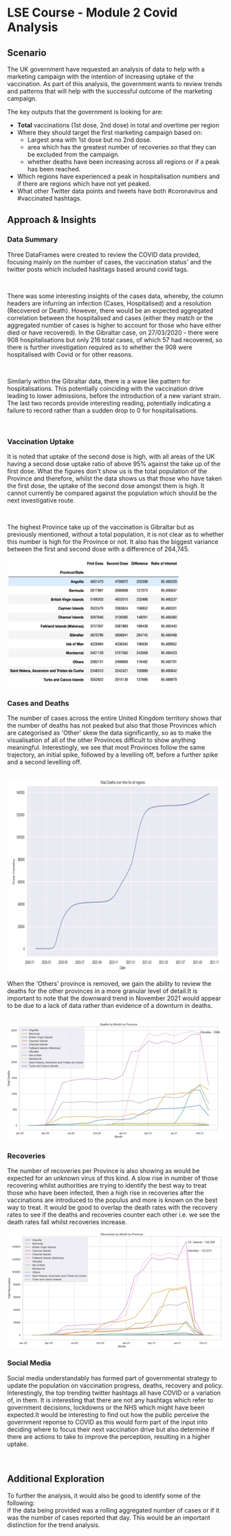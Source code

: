 <!DOCTYPE html>
<html>
<head>
  <link rel="stylesheet" href="https://github.com/styles.css" type="text/css">
 </head>
<body>
<h1>
LSE Course - Module 2 Covid Analysis</h1>

<h2>Scenario</h2>

The UK government have requested an analysis of data to help with a marketing campaign with the intention of increasing uptake of the vaccination.
As part of this analysis, the government wants to review trends and patterns that will help with the successful outcome of the marketing campaign.

The key outputs that the government is looking for are:<br>

- <b>Total</b> vaccinations (1st dose, 2nd dose) in total and overtime per region<br>
- Where they should target the first marketing campaign based on: <br>
  -  Largest area with 1st dose but no 2nd dose.<br>
  -  area which has the greatest number of recoveries so that they can be excluded from the campaign. <br>
  -  whether deaths have been increasing across all regions or if a peak has been reached.<br> 
-  Which regions have experienced a peak in hospitalisation numbers and if there are regions which have not yet peaked.
-  What other Twitter data points and tweets have both #coronavirus and #vaccinated hashtags.
  
<h2>Approach & Insights</h2>
<h3> Data Summary</h3>

<p>Three DataFrames were created to review the COVID data provided, focusing mainly on the number of cases, the vaccination status' and the twitter posts which included hashtags based around covid tags.</p> <br>
<p>There was some interesting insights of the cases data, whereby, the column headers are infurring an infection (Cases, Hospitalised) and a resolution (Recovered or Death). However, there would be an expected aggregated correlation between the hospitalised and cases (either they match or the aggregated number of cases is higher to account for those who have either died or have recovered). In the Gibraltar case, on 27/03/2020 - there were 908 hospitalisations but only 216 total cases, of which 57 had recovered, so there is further investigation required as to whether the 908 were hospitalised with Covid or for other reasons.</p><br>
<p>Similarly within the Gibraltar data, there is a wave like pattern for hospitalisations. This potentially coinciding with the vaccination drive leading to lower admissions, before the introduction of a new variant strain. The last two records provide interesting reading, potentially indicating a failure to record rather than a sudden drop to 0 for hospitalisations.</p><br>

<h3>Vaccination Uptake</h3>
<p>It is noted that uptake of the second dose is high, with all areas of the UK having a second dose uptake ratio of above 95% against the take up of the first dose. What the figures don't show us is the total population of the Province and therefore, whilst the data shows us that those who have taken the first dose, the uptake of the second dose amongst them is high. It cannot currently be compared against the population which should be the next investigative route.</p><br>
<p> The highest Province take up of the vaccination is Gibraltar but as previously mentioned, without a total population, it is not clear as to whether this number is high for the Province or not. It also has the biggest variance between the first and second dose with a difference of 264,745.</p>

<img src="difference.jpg" style="width:400px;height:300px;">

<h3>Cases and Deaths</h3>

<p>The number of cases across the entire United Kingdom territory shows that the number of deaths has not peaked but also that those Provinces which are categorised as 'Other' skew the data significantly, so as to make the visualisation of all of the other Provinces difficult to show anything meaningful.
Interestingly, we see that most Provinces follow the same trajectory, an initial spike, followed by a levelling off, before a further spike and a second levelling off.</p><br>

<img src="cum_deaths_all_regions.jpg" style=width:600px;height:450px>

<p>When the 'Others' province is removed, we gain the ability to review the deaths for the other provinces in a more granular level of detail.It is important to note that the downward trend in November 2021 would appear to be due to a lack of data rather than evidence of a downturn in deaths.</p><br>

<img src="deaths_smoothed.jpg">

<h3>Recoveries</h3>

The number of recoveries per Province is also showing as would be expected for an unknown virus of this kind. A slow rise in number of those recovering whilst authorities are trying to identify the best way to treat those who have been infected, then a high rise in recoveries after the vaccinations are introduced to the populus and more is known on the best way to treat. It would be good to overlap the death rates with the recovery rates to see if the deaths and recoveries counter each other i.e. we see the death rates fall whilst recoveries increase.

<img src="recoveries.jpg" style=width:600px; height:450px>
  
<h3>Social Media</h3>

<p>Social media understandably has formed part of governmental strategy to update the population on vaccination progress, deaths, recovery and policy. Interestingly, the top trending twitter hashtags all have COVID or a variation of, in them. It is interesting that there are not any hashtags which refer to government decisions, lockdowns or the NHS which might have been expected.It would be interesting to find out how the public perceive the government reponse to COVID as this would form part of the input into deciding where to focus their next vaccination drive but also determine if there are actions to take to improve the perception, resulting in a higher uptake.</p><br>



<h2>Additional Exploration</h2>

<p>To further the analysis, it would also be good to identify some of the following:<br>
<ls>if the data being provided was a rolling aggregated number of cases or if it was the number of cases reported that day. This would be an important distinction for the trend analysis.</p><br>


